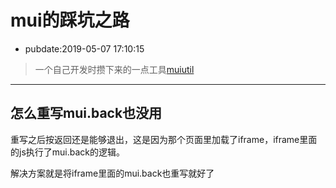# mui的踩坑之路

- pubdate:2019-05-07 17:10:15

> 一个自己开发时攒下来的一点工具[muiutil](https://dev.tencent.com/u/sheng_gu/p/muiutil/git)
-------------

## 怎么重写mui.back也没用

重写之后按返回还是能够退出，这是因为那个页面里加载了iframe，iframe里面的js执行了mui.back的逻辑。

解决方案就是将iframe里面的mui.back也重写就好了